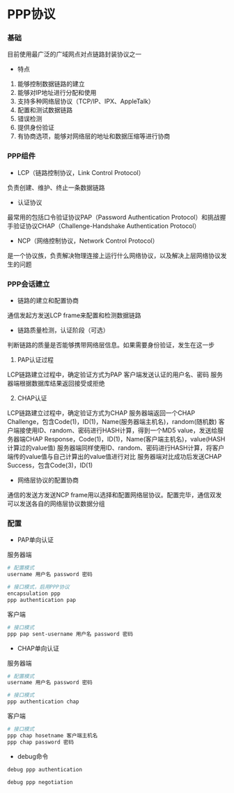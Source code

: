 # PPP协议


### 基础

目前使用最广泛的广域网点对点链路封装协议之一

* 特点

1. 能够控制数据链路的建立
2. 能够对IP地址进行分配和使用
3. 支持多种网络层协议（TCP/IP、IPX、AppleTalk）
4. 配置和测试数据链路
5. 错误检测
6. 提供身份验证
7. 有协商选项，能够对网络层的地址和数据压缩等进行协商


### PPP组件

* LCP（链路控制协议，Link Control Protocol）

负责创建、维护、终止一条数据链路

* 认证协议

最常用的包括口令验证协议PAP（Password Authentication Protocol）和挑战握手验证协议CHAP（Challenge-Handshake Authentication Protocol）

* NCP（网络控制协议，Network Control Protocol）

是一个协议族，负责解决物理连接上运行什么网络协议，以及解决上层网络协议发生的问题


### PPP会话建立

* 链路的建立和配置协商

通信发起方发送LCP frame来配置和检测数据链路

* 链路质量检测，认证阶段（可选）

判断链路的质量是否能够携带网络层信息。如果需要身份验证，发生在这一步

1. PAP认证过程

LCP链路建立过程中，确定验证方式为PAP
客户端发送认证的用户名、密码
服务器端根据数据库结果返回接受或拒绝

2. CHAP认证

LCP链路建立过程中，确定验证方式为CHAP
服务器端返回一个CHAP Challenge，包含Code(1)，ID(1)，Name(服务器端主机名)，random(随机数)
客户端接使用ID、random、密码进行HASH计算，得到一个MD5 value，发送给服务器端CHAP Response，Code(1)，ID(1)，Name(客户端主机名)，value(HASH计算过的value值)
服务器端同样使用ID、random、密码进行HASH计算，将客户端传的value值与自己计算出的value值进行对比
服务器端对比成功后发送CHAP Success，包含Code(3)，ID(1)


* 网络层协议的配置协商

通信的发送方发送NCP frame用以选择和配置网络层协议。配置完毕，通信双发可以发送各自的网络层协议数据分组


### 配置

* PAP单向认证

服务器端

```sh
# 配置模式
username 用户名 password 密码

# 接口模式，启用PPP协议
encapsulation ppp
ppp authentication pap
```

客户端

```sh
# 接口模式
ppp pap sent-username 用户名 password 密码
```

* CHAP单向认证

服务器端

```sh
# 配置模式
username 用户名 password 密码

# 接口模式
ppp authentication chap
```

客户端

```sh
# 接口模式
ppp chap hosetname 客户端主机名
ppp chap password 密码
```

* debug命令

```sh
debug ppp authentication

debug ppp negotiation
```